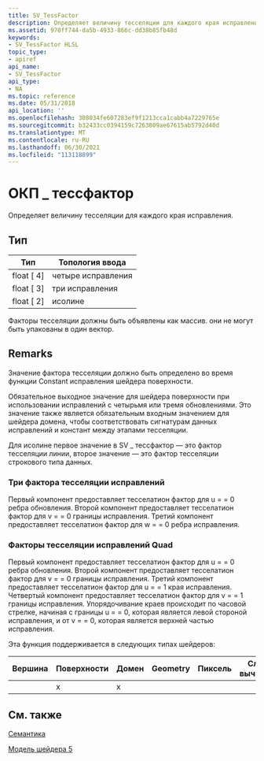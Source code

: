```yaml
---
title: SV_TessFactor
description: Определяет величину тесселяции для каждого края исправления.
ms.assetid: 970ff744-da5b-4933-866c-dd38b85fb48d
keywords:
- SV_TessFactor HLSL
topic_type:
- apiref
api_name:
- SV_TessFactor
api_type:
- NA
ms.topic: reference
ms.date: 05/31/2018
api_location: ''
ms.openlocfilehash: 308034fe607283ef9f1213cca1cabb4a7229765e
ms.sourcegitcommit: b32433cc0394159c7263809ae67615ab5792d40d
ms.translationtype: MT
ms.contentlocale: ru-RU
ms.lasthandoff: 06/30/2021
ms.locfileid: "113118899"
---
```

# <a name="sv_tessfactor"></a>ОКП \_ тессфактор

Определяет величину тесселяции для каждого края исправления.

## <a name="type"></a>Тип



|  Тип          |  Топология ввода              |
|------------|----------------|
| float \[ 4\] | четыре исправления     |
| float \[ 3\] | три исправления      |
| float \[ 2\] | исолине        |



 

Факторы тесселяции должны быть объявлены как массив. они не могут быть упакованы в один вектор.

## <a name="remarks"></a>Remarks

Значение фактора тесселяции должно быть определено во время функции Constant исправления шейдера поверхности.

Обязательное выходное значение для шейдера поверхности при использовании исправлений с четырьмя или тремя обновлениями. Это значение также является обязательным входным значением для шейдера домена, чтобы соответствовать сигнатурам данных исправлений и констант между этапами тесселяции.

Для исолине первое значение в SV \_ тессфактор — это фактор тесселяции линии, второе значение — это фактор тесселяции строкового типа данных.

### <a name="tri-patch-tessellation-factors"></a>Три фактора тесселяции исправлений

Первый компонент предоставляет тесселатион фактор для u = = 0 ребра обновления. Второй компонент предоставляет тесселатион фактор для v = = 0 границы исправления. Третий компонент предоставляет тесселатион фактор для w = = 0 ребра исправления.

### <a name="quad-patch-tessellation-factors"></a>Факторы тесселяции исправлений Quad

Первый компонент предоставляет тесселатион фактор для u = = 0 ребра обновления. Второй компонент предоставляет тесселатион фактор для v = = 0 границы исправления. Третий компонент предоставляет тесселатион фактор для u = = 1 края исправления. Четвертый компонент предоставляет тесселатион фактор для v = = 1 границы исправления. Упорядочивание краев происходит по часовой стрелке, начиная с границы u = = 0, которая является левой стороной исправления, и от v = = 0, которая является верхней частью исправления.

Эта функция поддерживается в следующих типах шейдеров:



| Вершина | Поверхности | Домен | Geometry | Пиксель | Службы вычислений |
|--------|------|--------|----------|-------|---------|
|        | x    | x      |          |       |         |



 

## <a name="see-also"></a>См. также

<dl> <dt>

[Семантика](dx-graphics-hlsl-semantics.md)
</dt> <dt>

[Модель шейдера 5](d3d11-graphics-reference-sm5.md)
</dt> </dl>

 

 




